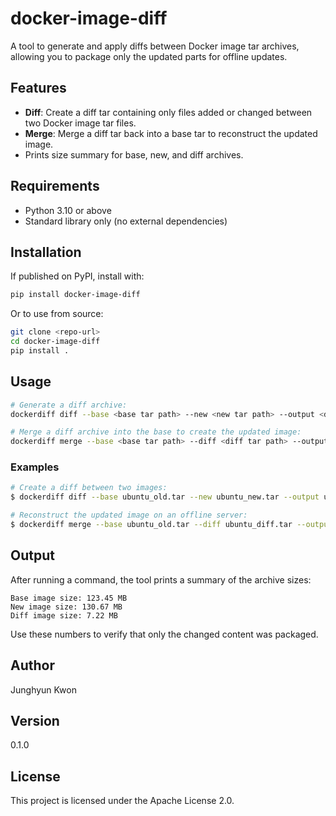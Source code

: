 # docker-image-diff

A tool to generate and apply diffs between Docker image tar archives, allowing you to package only the updated parts for offline updates.

## Features

* **Diff**: Create a diff tar containing only files added or changed between two Docker image tar files.
* **Merge**: Merge a diff tar back into a base tar to reconstruct the updated image.
* Prints size summary for base, new, and diff archives.

## Requirements

* Python 3.10 or above
* Standard library only (no external dependencies)

## Installation

If published on PyPI, install with:

```bash
pip install docker-image-diff
```

Or to use from source:

```bash
git clone <repo-url>
cd docker-image-diff
pip install .
```

## Usage

```bash
# Generate a diff archive:
dockerdiff diff --base <base tar path> --new <new tar path> --output <diff tar path>

# Merge a diff archive into the base to create the updated image:
dockerdiff merge --base <base tar path> --diff <diff tar path> --output <new tar path>
```

### Examples

```bash
# Create a diff between two images:
$ dockerdiff diff --base ubuntu_old.tar --new ubuntu_new.tar --output ubuntu_diff.tar

# Reconstruct the updated image on an offline server:
$ dockerdiff merge --base ubuntu_old.tar --diff ubuntu_diff.tar --output ubuntu_reconstructed.tar
```

## Output

After running a command, the tool prints a summary of the archive sizes:

```
Base image size: 123.45 MB
New image size: 130.67 MB
Diff image size: 7.22 MB
```

Use these numbers to verify that only the changed content was packaged.

## Author

Junghyun Kwon

## Version

0.1.0

## License

This project is licensed under the Apache License 2.0.
